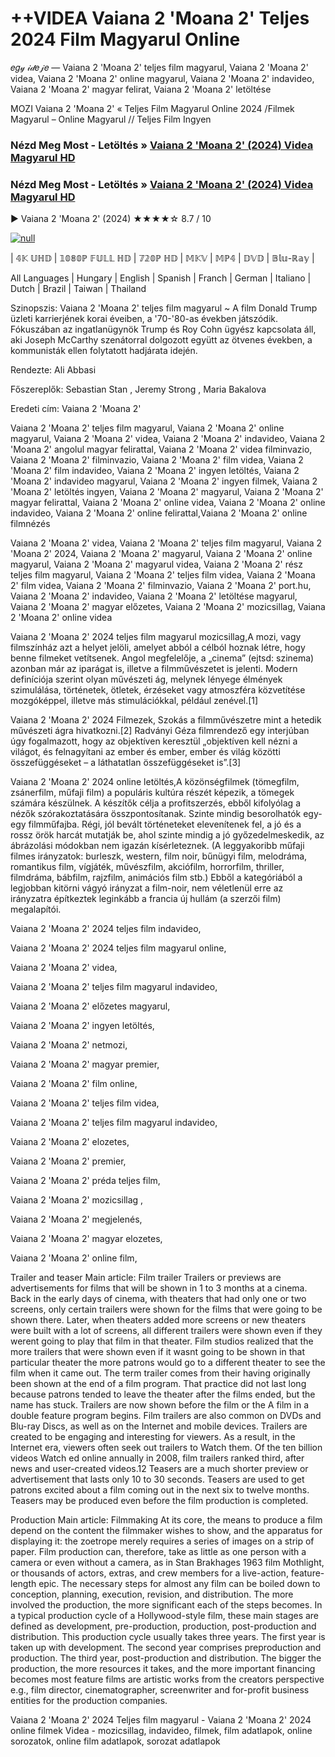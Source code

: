 # ++VIDEA Vaiana 2 'Moana 2' Teljes 2024 Film Magyarul Online
𝑒𝑔𝓎 𝒾𝒹𝑒𝒿𝑒 — Vaiana 2 'Moana 2' teljes film magyarul, Vaiana 2 'Moana 2' videa, Vaiana 2 'Moana 2' online magyarul, Vaiana 2 'Moana 2' indavideo, Vaiana 2 'Moana 2' magyar felirat, Vaiana 2 'Moana 2' letöltése

MOZI Vaiana 2 'Moana 2' « Teljes Film Magyarul Online 2024 /Filmek Magyarul – Online Magyarul // Teljes Film Ingyen

### Nézd Meg Most - Letöltés » [Vaiana 2 'Moana 2' (2024) Videa Magyarul HD](http://love-4k.com/hu/movie/1241982/moana-2.github)

### Nézd Meg Most - Letöltés » [Vaiana 2 'Moana 2' (2024) Videa Magyarul HD](http://love-4k.com/hu/movie/1241982/moana-2.github)

▶️ Vaiana 2 'Moana 2' (2024) ★★★★☆ 8.7 / 10

[![null](https://static.wixstatic.com/media/855a25_043b5abeb4ae4d35ac003198e7fe56ed~mv2.gif)](http://love-4k.com/hu/movie/1241982/moana-2.github)


| 𝟜𝕂 𝕌ℍ𝔻 | 𝟙𝟘𝟠𝟘ℙ 𝔽𝕌𝕃𝕃 ℍ𝔻 | 𝟟𝟚𝟘ℙ ℍ𝔻 | 𝕄𝕂𝕍 | 𝕄ℙ𝟜 | 𝔻𝕍𝔻 | 𝔹𝕝𝕦-ℝ𝕒𝕪 |

All Languages | Hungary | English | Spanish | Franch | German | Italiano | Dutch | Brazil | Taiwan | Thailand

Szinopszis: Vaiana 2 'Moana 2' teljes film magyarul ~ A film Donald Trump üzleti karrierjének korai éveiben, a '70-'80-as években játszódik. Fókuszában az ingatlanügynök Trump és Roy Cohn ügyész kapcsolata áll, aki Joseph McCarthy szenátorral dolgozott együtt az ötvenes években, a kommunisták ellen folytatott hadjárata idején.

Rendezte: Ali Abbasi

Főszereplők: Sebastian Stan , Jeremy Strong , Maria Bakalova

Eredeti cím: Vaiana 2 'Moana 2'

Vaiana 2 'Moana 2' teljes film magyarul, Vaiana 2 'Moana 2' online magyarul, Vaiana 2 'Moana 2' videa, Vaiana 2 'Moana 2' indavideo, Vaiana 2 'Moana 2' angolul magyar felirattal, Vaiana 2 'Moana 2' videa filminvazio, Vaiana 2 'Moana 2' filminvazio, Vaiana 2 'Moana 2' film videa, Vaiana 2 'Moana 2' film indavideo, Vaiana 2 'Moana 2' ingyen letöltés, Vaiana 2 'Moana 2' indavideo magyarul, Vaiana 2 'Moana 2' ingyen filmek, Vaiana 2 'Moana 2' letöltés ingyen, Vaiana 2 'Moana 2' magyarul, Vaiana 2 'Moana 2' magyar felirattal, Vaiana 2 'Moana 2' online videa, Vaiana 2 'Moana 2' online indavideo, Vaiana 2 'Moana 2' online felirattal,Vaiana 2 'Moana 2' online filmnézés

Vaiana 2 'Moana 2' videa, Vaiana 2 'Moana 2' teljes film magyarul, Vaiana 2 'Moana 2' 2024, Vaiana 2 'Moana 2' magyarul, Vaiana 2 'Moana 2' online magyarul, Vaiana 2 'Moana 2' magyarul videa, Vaiana 2 'Moana 2' rész teljes film magyarul, Vaiana 2 'Moana 2' teljes film videa, Vaiana 2 'Moana 2' film videa, Vaiana 2 'Moana 2' filminvazio, Vaiana 2 'Moana 2' port.hu, Vaiana 2 'Moana 2' indavideo, Vaiana 2 'Moana 2' letöltése magyarul, Vaiana 2 'Moana 2' magyar előzetes, Vaiana 2 'Moana 2' mozicsillag, Vaiana 2 'Moana 2' online videa

Vaiana 2 'Moana 2' 2024 teljes film magyarul mozicsillag,A mozi, vagy filmszínház azt a helyet jelöli, amelyet abból a célból hoznak létre, hogy benne filmeket vetítsenek. Angol megfelelője, a „cinema” (ejtsd: szinema) azonban már az iparágat is, illetve a filmművészetet is jelenti. Modern definíciója szerint olyan művészeti ág, melynek lényege élmények szimulálása, történetek, ötletek, érzéseket vagy atmoszféra közvetítése mozgóképpel, illetve más stimulációkkal, például zenével.[1]

Vaiana 2 'Moana 2' 2024 Filmezek, Szokás a filmművészetre mint a hetedik művészeti ágra hivatkozni.[2] Radványi Géza filmrendező egy interjúban úgy fogalmazott, hogy az objektíven keresztül „objektíven kell nézni a világot, és felnagyítani az ember és ember, ember és világ közötti összefüggéseket – a láthatatlan összefüggéseket is”.[3]

Vaiana 2 'Moana 2' 2024 online letöltés,A közönségfilmek (tömegfilm, zsánerfilm, műfaji film) a populáris kultúra részét képezik, a tömegek számára készülnek. A készítők célja a profitszerzés, ebből kifolyólag a nézők szórakoztatására összpontosítanak. Szinte mindig besorolhatók egy-egy filmműfajba. Régi, jól bevált történeteket elevenítenek fel, a jó és a rossz örök harcát mutatják be, ahol szinte mindig a jó győzedelmeskedik, az ábrázolási módokban nem igazán kísérleteznek. (A leggyakoribb műfaji filmes irányzatok: burleszk, western, film noir, bűnügyi film, melodráma, romantikus film, vígjáték, művészfilm, akciófilm, horrorfilm, thriller, filmdráma, bábfilm, rajzfilm, animációs film stb.) Ebből a kategóriából a legjobban kitörni vágyó irányzat a film-noir, nem véletlenül erre az irányzatra építkeztek leginkább a francia új hullám (a szerzői film) megalapítói.

Vaiana 2 'Moana 2' 2024 teljes film indavideo,

Vaiana 2 'Moana 2' 2024 teljes film magyarul online,

Vaiana 2 'Moana 2' videa,

Vaiana 2 'Moana 2' teljes film magyarul indavideo,

Vaiana 2 'Moana 2' előzetes magyarul,

Vaiana 2 'Moana 2' ingyen letöltés,

Vaiana 2 'Moana 2' netmozi,

Vaiana 2 'Moana 2' magyar premier,

Vaiana 2 'Moana 2' film online,

Vaiana 2 'Moana 2' teljes film videa,

Vaiana 2 'Moana 2' teljes film magyarul indavideo,

Vaiana 2 'Moana 2' elozetes,

Vaiana 2 'Moana 2' premier,

Vaiana 2 'Moana 2' préda teljes film,

Vaiana 2 'Moana 2' mozicsillag ,

Vaiana 2 'Moana 2' megjelenés,

Vaiana 2 'Moana 2' magyar elozetes,

Vaiana 2 'Moana 2' online film,

Trailer and teaser Main article: Film trailer Trailers or previews are advertisements for films that will be shown in 1 to 3 months at a cinema. Back in the early days of cinema, with theaters that had only one or two screens, only certain trailers were shown for the films that were going to be shown there. Later, when theaters added more screens or new theaters were built with a lot of screens, all different trailers were shown even if they werent going to play that film in that theater. Film studios realized that the more trailers that were shown even if it wasnt going to be shown in that particular theater the more patrons would go to a different theater to see the film when it came out. The term trailer comes from their having originally been shown at the end of a film program. That practice did not last long because patrons tended to leave the theater after the films ended, but the name has stuck. Trailers are now shown before the film or the A film in a double feature program begins. Film trailers are also common on DVDs and Blu-ray Discs, as well as on the Internet and mobile devices. Trailers are created to be engaging and interesting for viewers. As a result, in the Internet era, viewers often seek out trailers to Watch them. Of the ten billion videos Watch ed online annually in 2008, film trailers ranked third, after news and user-created videos.12 Teasers are a much shorter preview or advertisement that lasts only 10 to 30 seconds. Teasers are used to get patrons excited about a film coming out in the next six to twelve months. Teasers may be produced even before the film production is completed.

Production Main article: Filmmaking At its core, the means to produce a film depend on the content the filmmaker wishes to show, and the apparatus for displaying it: the zoetrope merely requires a series of images on a strip of paper. Film production can, therefore, take as little as one person with a camera or even without a camera, as in Stan Brakhages 1963 film Mothlight, or thousands of actors, extras, and crew members for a live-action, feature-length epic. The necessary steps for almost any film can be boiled down to conception, planning, execution, revision, and distribution. The more involved the production, the more significant each of the steps becomes. In a typical production cycle of a Hollywood-style film, these main stages are defined as development, pre-production, production, post-production and distribution. This production cycle usually takes three years. The first year is taken up with development. The second year comprises preproduction and production. The third year, post-production and distribution. The bigger the production, the more resources it takes, and the more important financing becomes most feature films are artistic works from the creators perspective e.g., film director, cinematographer, screenwriter and for-profit business entities for the production companies.

Vaiana 2 'Moana 2' 2024 Teljes film magyarul - Vaiana 2 'Moana 2' 2024 online filmek Videa - mozicsillag, indavideo, filmek, film adatlapok, online sorozatok, online film adatlapok, sorozat adatlapok
